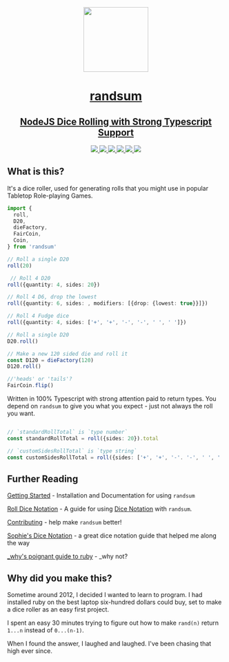 <div align="center">
<a href="https://github.com/alxjrvs/randsum" align="center">
  <img width="150" height="150" align="center" src="https://raw.githubusercontent.com/alxjrvs/randsum/main/icon.webp">
</div>
<h1 align="center">randsum</h1>
<h2 align="center">NodeJS Dice Rolling with Strong Typescript Support</h2>
<div align="center">
  <a href="https://www.npmjs.com/package/randsum" align="center">
    <img src="https://img.shields.io/npm/v/randsum">
  </a>
  <a href="https://bundlephobia.com/package/randsum" align="center">
    <img src="https://img.shields.io/bundlephobia/min/randsum">
  </a>
  <a href="https://github.com/alxjrvs/randsum/blob/main/CODE_OF_CONDUCT.md" align="center">
    <img src="https://img.shields.io/badge/code%20of-conduct-ff69b4.svg?style=flat">
  </a>
  <a href="https://github.com/alxjrvs/randsum/actions/workflows/main.yml" align="center">
    <img src="https://github.com/alxjrvs/randsum/actions/workflows/main.yml/badge.svg">
  </a>
  <a href="https://github.com/alxjrvs/randsum/actions/workflows/github-code-scanning/codeql" align="center">
    <img src="https://github.com/alxjrvs/randsum/actions/workflows/github-code-scanning/codeql/badge.svg">
  </a>
  <a href="https://codecov.io/gh/alxjrvs/randsum" align="center">
    <img src="https://codecov.io/gh/alxjrvs/randsum/branch/main/graph/badge.svg?token=uww6E0o1ob">
  </a>
</div>

## What is this?

It's a dice roller, used for generating rolls that you might use in popular Tabletop Role-playing Games.

```ts
import {
  roll,
  D20,
  dieFactory,
  FairCoin,
  Coin,
} from 'randsum'

// Roll a single D20
roll(20)

 // Roll 4 D20
roll({quantity: 4, sides: 20})

// Roll 4 D6, drop the lowest
roll({quantity: 6, sides: , modifiers: [{drop: {lowest: true}}]})

// Roll 4 Fudge dice
roll({quantity: 4, sides: ['+', '+', '-', '-', ' ', ' ']})

// Roll a single D20
D20.roll()

// Make a new 120 sided die and roll it
const D120 = dieFactory(120)
D120.roll()

//'heads' or 'tails'?
FairCoin.flip()
```

Written in 100% Typescript with strong attention paid to return types. You depend on `randsum` to give you what you expect - just not always the roll you want.

```ts

// `standardRollTotal` is `type number`
const standardRollTotal = roll({sides: 20}).total

// `customSidesRollTotal` is `type string`
const customSidesRollTotal = roll({sides: ['+', '+', '-'. '-', ' ', ' ']}).total
```

## Further Reading

[Getting Started](https://github.com/alxjrvs/randsum/blob/main/docs/GETTING_STARTED.md) - Installation and Documentation for using `randsum`

[Roll Dice Notation](https://github.com/alxjrvs/randsum/blob/main/docs/RANDSUM_DICE_NOTATION.md) - A guide for using [Dice Notation](https://en.wikipedia.org/wiki/Dice_notation) with `randsum`.

[Contributing](https://github.com/alxjrvs/randsum/blob/main/docs/CONTRIBUTING.md) - help make `randsum` better!

[Sophie's Dice Notation](https://sophiehoulden.com/dice/documentation/notation.html) - a great dice notation guide that helped me along the way

[\_why's poignant guide to ruby](https://poignant.guide/) - \_why not?

## Why did you make this?

Sometime around 2012, I decided I wanted to learn to program. I had installed ruby on the best laptop six-hundred dollars could buy, set to make a dice roller as an easy first project.

I spent an easy 30 minutes trying to figure out how to make `rand(n)` return `1...n` instead of `0...(n-1)`.

When I found the answer, I laughed and laughed. I've been chasing that high ever since.

